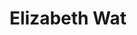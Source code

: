 ---
title: "Elizabeth Wat"
presenter_id: elizabeth_wat
position: Special Volunteer
start_date: 2019
end_date: 2019
email: 
phone: 
photo: assets/images/elizabethwat1_2.jpg
status: former
layout: member 
---